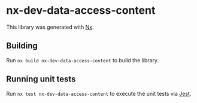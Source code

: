 # nx-dev-data-access-content

This library was generated with [Nx](https://nx.dev).

## Building

Run `nx build nx-dev-data-access-content` to build the library.

## Running unit tests

Run `nx test nx-dev-data-access-content` to execute the unit tests via [Jest](https://jestjs.io).
